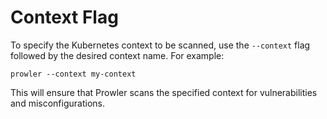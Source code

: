 # Context Flag

To specify the Kubernetes context to be scanned, use the `--context` flag followed by the desired context name. For example:

```console
prowler --context my-context
```

This will ensure that Prowler scans the specified context for vulnerabilities and misconfigurations.
